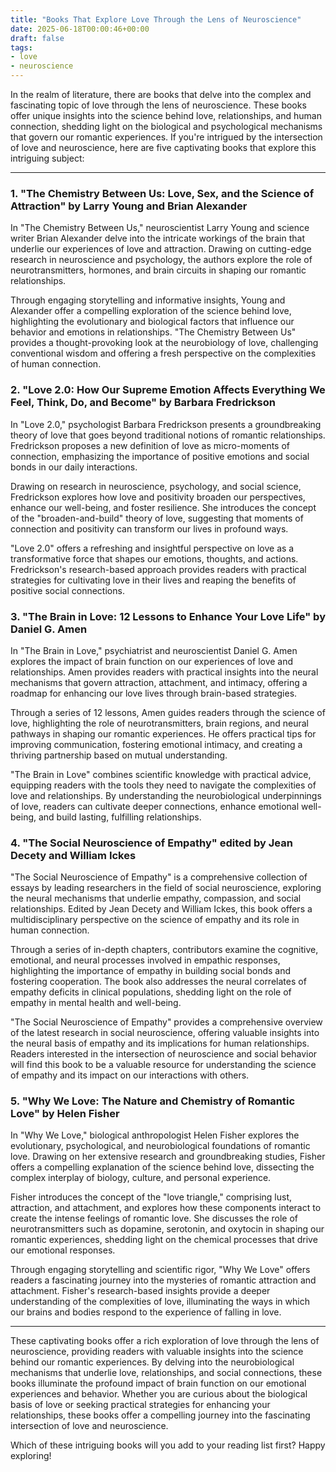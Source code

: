 ```yaml
---
title: "Books That Explore Love Through the Lens of Neuroscience"
date: 2025-06-18T00:00:46+00:00
draft: false
tags: 
- love
- neuroscience
---
```


In the realm of literature, there are books that delve into the complex and fascinating topic of love through the lens of neuroscience. These books offer unique insights into the science behind love, relationships, and human connection, shedding light on the biological and psychological mechanisms that govern our romantic experiences. If you're intrigued by the intersection of love and neuroscience, here are five captivating books that explore this intriguing subject:

---

### 1. "The Chemistry Between Us: Love, Sex, and the Science of Attraction" by Larry Young and Brian Alexander

In "The Chemistry Between Us," neuroscientist Larry Young and science writer Brian Alexander delve into the intricate workings of the brain that underlie our experiences of love and attraction. Drawing on cutting-edge research in neuroscience and psychology, the authors explore the role of neurotransmitters, hormones, and brain circuits in shaping our romantic relationships.

Through engaging storytelling and informative insights, Young and Alexander offer a compelling exploration of the science behind love, highlighting the evolutionary and biological factors that influence our behavior and emotions in relationships. "The Chemistry Between Us" provides a thought-provoking look at the neurobiology of love, challenging conventional wisdom and offering a fresh perspective on the complexities of human connection.

### 2. "Love 2.0: How Our Supreme Emotion Affects Everything We Feel, Think, Do, and Become" by Barbara Fredrickson

In "Love 2.0," psychologist Barbara Fredrickson presents a groundbreaking theory of love that goes beyond traditional notions of romantic relationships. Fredrickson proposes a new definition of love as micro-moments of connection, emphasizing the importance of positive emotions and social bonds in our daily interactions.

Drawing on research in neuroscience, psychology, and social science, Fredrickson explores how love and positivity broaden our perspectives, enhance our well-being, and foster resilience. She introduces the concept of the "broaden-and-build" theory of love, suggesting that moments of connection and positivity can transform our lives in profound ways.

"Love 2.0" offers a refreshing and insightful perspective on love as a transformative force that shapes our emotions, thoughts, and actions. Fredrickson's research-based approach provides readers with practical strategies for cultivating love in their lives and reaping the benefits of positive social connections.

### 3. "The Brain in Love: 12 Lessons to Enhance Your Love Life" by Daniel G. Amen

In "The Brain in Love," psychiatrist and neuroscientist Daniel G. Amen explores the impact of brain function on our experiences of love and relationships. Amen provides readers with practical insights into the neural mechanisms that govern attraction, attachment, and intimacy, offering a roadmap for enhancing our love lives through brain-based strategies.

Through a series of 12 lessons, Amen guides readers through the science of love, highlighting the role of neurotransmitters, brain regions, and neural pathways in shaping our romantic experiences. He offers practical tips for improving communication, fostering emotional intimacy, and creating a thriving partnership based on mutual understanding.

"The Brain in Love" combines scientific knowledge with practical advice, equipping readers with the tools they need to navigate the complexities of love and relationships. By understanding the neurobiological underpinnings of love, readers can cultivate deeper connections, enhance emotional well-being, and build lasting, fulfilling relationships.

### 4. "The Social Neuroscience of Empathy" edited by Jean Decety and William Ickes

"The Social Neuroscience of Empathy" is a comprehensive collection of essays by leading researchers in the field of social neuroscience, exploring the neural mechanisms that underlie empathy, compassion, and social relationships. Edited by Jean Decety and William Ickes, this book offers a multidisciplinary perspective on the science of empathy and its role in human connection.

Through a series of in-depth chapters, contributors examine the cognitive, emotional, and neural processes involved in empathic responses, highlighting the importance of empathy in building social bonds and fostering cooperation. The book also addresses the neural correlates of empathy deficits in clinical populations, shedding light on the role of empathy in mental health and well-being.

"The Social Neuroscience of Empathy" provides a comprehensive overview of the latest research in social neuroscience, offering valuable insights into the neural basis of empathy and its implications for human relationships. Readers interested in the intersection of neuroscience and social behavior will find this book to be a valuable resource for understanding the science of empathy and its impact on our interactions with others.

### 5. "Why We Love: The Nature and Chemistry of Romantic Love" by Helen Fisher

In "Why We Love," biological anthropologist Helen Fisher explores the evolutionary, psychological, and neurobiological foundations of romantic love. Drawing on her extensive research and groundbreaking studies, Fisher offers a compelling explanation of the science behind love, dissecting the complex interplay of biology, culture, and personal experience.

Fisher introduces the concept of the "love triangle," comprising lust, attraction, and attachment, and explores how these components interact to create the intense feelings of romantic love. She discusses the role of neurotransmitters such as dopamine, serotonin, and oxytocin in shaping our romantic experiences, shedding light on the chemical processes that drive our emotional responses.

Through engaging storytelling and scientific rigor, "Why We Love" offers readers a fascinating journey into the mysteries of romantic attraction and attachment. Fisher's research-based insights provide a deeper understanding of the complexities of love, illuminating the ways in which our brains and bodies respond to the experience of falling in love.

---

These captivating books offer a rich exploration of love through the lens of neuroscience, providing readers with valuable insights into the science behind our romantic experiences. By delving into the neurobiological mechanisms that underlie love, relationships, and social connections, these books illuminate the profound impact of brain function on our emotional experiences and behavior. Whether you are curious about the biological basis of love or seeking practical strategies for enhancing your relationships, these books offer a compelling journey into the fascinating intersection of love and neuroscience.

Which of these intriguing books will you add to your reading list first? Happy exploring!